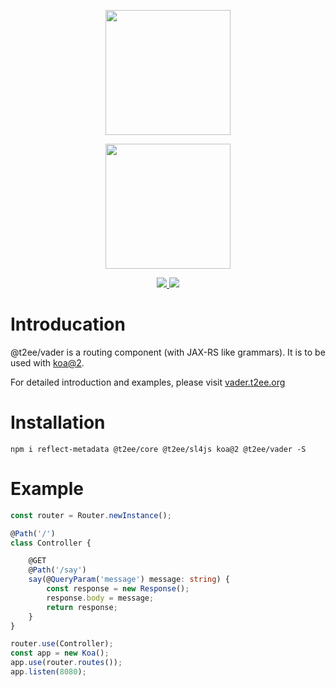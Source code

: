 <p align="center">
    <a href="http://t2ee.org">
        <img width="200" src="http://t2ee.org/img/logos/t2ee.png">
    </a>
</p>
<p align="center">
    <a href="http://vader.t2ee.org">
        <img width="200" src="http://t2ee.org/img/logos/vader.png">
    </a>
</p>


<p align="center">
    <a href="https://travis-ci.org/t2ee/vader">
        <img src="https://img.shields.io/travis/t2ee/vader/master.svg?style=flat-square">
    </a>
    <a href="https://coveralls.io/r/t2ee/vader?branch=master">
        <img src="https://img.shields.io/coveralls/t2ee/vader/master.svg?style=flat-square">
    </a>
</p>

# Introducation

@t2ee/vader is a routing component (with JAX-RS like grammars). It is to be used with [koa@2](https://github.com/koajs/koa).

For detailed introduction and examples, please visit [vader.t2ee.org](http://vader.t2ee.org)

# Installation

`npm i reflect-metadata @t2ee/core @t2ee/sl4js koa@2 @t2ee/vader -S`



# Example

```typescript
const router = Router.newInstance();

@Path('/')
class Controller {

    @GET
    @Path('/say')
    say(@QueryParam('message') message: string) {
        const response = new Response();
        response.body = message;
        return response;
    }
}

router.use(Controller);
const app = new Koa();
app.use(router.routes());
app.listen(8080);
```

